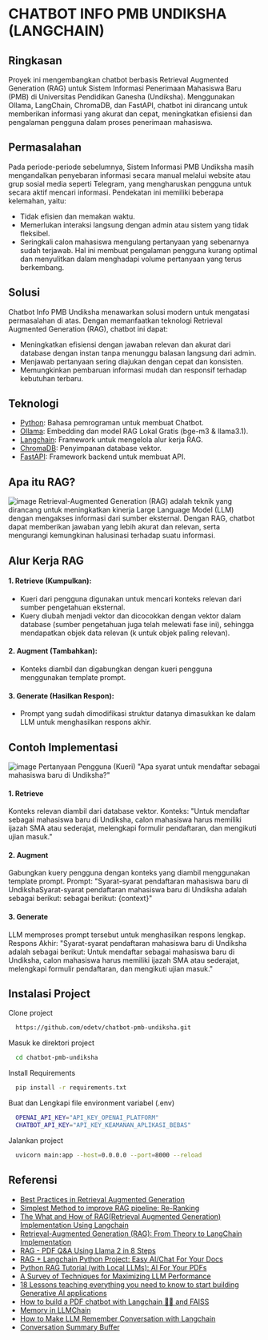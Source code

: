 # CHATBOT INFO PMB UNDIKSHA (LANGCHAIN)

## Ringkasan

Proyek ini mengembangkan chatbot berbasis Retrieval Augmented Generation (RAG) untuk Sistem Informasi Penerimaan Mahasiswa Baru (PMB) di Universitas Pendidikan Ganesha (Undiksha). Menggunakan Ollama, LangChain, ChromaDB, dan FastAPI, chatbot ini dirancang untuk memberikan informasi yang akurat dan cepat, meningkatkan efisiensi dan pengalaman pengguna dalam proses penerimaan mahasiswa.

## Permasalahan

Pada periode-periode sebelumnya, Sistem Informasi PMB Undiksha masih mengandalkan penyebaran informasi secara manual melalui website atau grup sosial media seperti Telegram, yang mengharuskan pengguna untuk secara aktif mencari informasi. Pendekatan ini memiliki beberapa kelemahan, yaitu:

- Tidak efisien dan memakan waktu.
- Memerlukan interaksi langsung dengan admin atau sistem yang tidak fleksibel.
- Seringkali calon mahasiswa mengulang pertanyaan yang sebenarnya sudah terjawab.
  Hal ini membuat pengalaman pengguna kurang optimal dan menyulitkan dalam menghadapi volume pertanyaan yang terus berkembang.

## Solusi

Chatbot Info PMB Undiksha menawarkan solusi modern untuk mengatasi permasalahan di atas. Dengan memanfaatkan teknologi Retrieval Augmented Generation (RAG), chatbot ini dapat:

- Meningkatkan efisiensi dengan jawaban relevan dan akurat dari database dengan instan tanpa menunggu balasan langsung dari admin.
- Menjawab pertanyaan sering diajukan dengan cepat dan konsisten.
- Memungkinkan pembaruan informasi mudah dan responsif terhadap kebutuhan terbaru.

## Teknologi

- [Python](https://www.python.org/): Bahasa pemrograman untuk membuat Chatbot.
- [Ollama](https://ollama.com/): Embedding dan model RAG Lokal Gratis (bge-m3 & llama3.1).
- [Langchain](https://www.langchain.com/): Framework untuk mengelola alur kerja RAG.
- [ChromaDB](https://www.trychroma.com/): Penyimpanan database vektor.
- [FastAPI](https://fastapi.tiangolo.com/): Framework backend untuk membuat API.

## Apa itu RAG?

![image](https://gradientflow.com/wp-content/uploads/2023/10/newsletter87-RAG-simple.png)
Retrieval-Augmented Generation (RAG) adalah teknik yang dirancang untuk meningkatkan kinerja Large Language Model (LLM) dengan mengakses informasi dari sumber eksternal. Dengan RAG, chatbot dapat memberikan jawaban yang lebih akurat dan relevan, serta mengurangi kemungkinan halusinasi terhadap suatu informasi.

## Alur Kerja RAG

#### 1. Retrieve (Kumpulkan):

- Kueri dari pengguna digunakan untuk mencari konteks relevan dari sumber pengetahuan eksternal.
- Kuery diubah menjadi vektor dan dicocokkan dengan vektor dalam database (sumber pengetahuan juga telah melewati fase ini), sehingga mendapatkan objek data relevan (k untuk objek paling relevan).

#### 2. Augment (Tambahkan):

- Konteks diambil dan digabungkan dengan kueri pengguna menggunakan template prompt.

#### 3. Generate (Hasilkan Respon):

- Prompt yang sudah dimodifikasi struktur datanya dimasukkan ke dalam LLM untuk menghasilkan respons akhir.

## Contoh Implementasi

![image](https://miro.medium.com/v2/resize:fit:828/format:webp/1*h5SO9Hqu1YVYQVEIsWGZBg.png)
Pertanyaan Pengguna (Kueri) "Apa syarat untuk mendaftar sebagai mahasiswa baru di Undiksha?"

#### 1. Retrieve

Konteks relevan diambil dari database vektor.
Konteks: "Untuk mendaftar sebagai mahasiswa baru di Undiksha, calon mahasiswa harus memiliki ijazah SMA atau sederajat, melengkapi formulir pendaftaran, dan mengikuti ujian masuk."

#### 2. Augment

Gabungkan kuery pengguna dengan konteks yang diambil menggunakan template prompt.
Prompt: "Syarat-syarat pendaftaran mahasiswa baru di UndikshaSyarat-syarat pendaftaran mahasiswa baru di Undiksha adalah sebagai berikut: sebagai berikut: {context}"

#### 3. Generate

LLM memproses prompt tersebut untuk menghasilkan respons lengkap.
Respons Akhir: "Syarat-syarat pendaftaran mahasiswa baru di Undiksha adalah sebagai berikut: Untuk mendaftar sebagai mahasiswa baru di Undiksha, calon mahasiswa harus memiliki ijazah SMA atau sederajat, melengkapi formulir pendaftaran, dan mengikuti ujian masuk."

## Instalasi Project

Clone project

```bash
  https://github.com/odetv/chatbot-pmb-undiksha.git
```

Masuk ke direktori project

```bash
  cd chatbot-pmb-undiksha
```

Install Requirements

```bash
  pip install -r requirements.txt
```

Buat dan Lengkapi file environment variabel (.env)

```bash
  OPENAI_API_KEY="API_KEY_OPENAI_PLATFORM"
  CHATBOT_API_KEY="API_KEY_KEAMANAN_APLIKASI_BEBAS"
```

Jalankan project

```bash
  uvicorn main:app --host=0.0.0.0 --port=8000 --reload
```

## Referensi

- [Best Practices in Retrieval Augmented Generation](https://gradientflow.substack.com/p/best-practices-in-retrieval-augmented)
- [Simplest Method to improve RAG pipeline: Re-Ranking](https://medium.com/etoai/simplest-method-to-improve-rag-pipeline-re-ranking-cf6eaec6d544)
- [The What and How of RAG(Retrieval Augmented Generation) Implementation Using Langchain](https://srinivas-mahakud.medium.com/the-what-and-how-of-retrieval-augmented-generation-8e4a05c08a50)
- [Retrieval-Augmented Generation (RAG): From Theory to LangChain Implementation](https://towardsdatascience.com/retrieval-augmented-generation-rag-from-theory-to-langchain-implementation-4e9bd5f6a4f2)
- [RAG - PDF Q&A Using Llama 2 in 8 Steps](https://medium.com/@Sanjjushri/rag-pdf-q-a-using-llama-2-in-8-steps-021a7dbe26e1)
- [RAG + Langchain Python Project: Easy AI/Chat For Your Docs](https://youtu.be/tcqEUSNCn8I)
- [Python RAG Tutorial (with Local LLMs): Al For Your PDFs](https://youtu.be/2TJxpyO3ei4)
- [A Survey of Techniques for Maximizing LLM Performance](https://youtu.be/ahnGLM-RC1Y)
- [18 Lessons teaching everything you need to know to start building Generative AI applications](https://microsoft.github.io/generative-ai-for-beginners/#/)
- [How to build a PDF chatbot with Langchain 🦜🔗 and FAISS](https://kevincoder.co.za/how-to-build-a-pdf-chatbot-with-langchain-and-faiss)
- [Memory in LLMChain](https://python.langchain.com/v0.1/docs/modules/memory/adding_memory/)
- [How to Make LLM Remember Conversation with Langchain](https://medium.com/@vinayakdeshpande111/how-to-make-llm-remember-conversation-with-langchain-924083079d95)
- [Conversation Summary Buffer](https://python.langchain.com/v0.1/docs/modules/memory/types/summary_buffer/)
